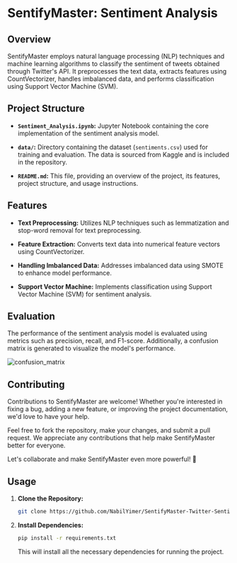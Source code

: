 # SentifyMaster: Sentiment Analysis 


## Overview

SentifyMaster employs natural language processing (NLP) techniques and machine learning algorithms to classify the sentiment of tweets obtained through Twitter's API. It preprocesses the text data, extracts features using CountVectorizer, handles imbalanced data, and performs classification using Support Vector Machine (SVM).

## Project Structure

- **`Sentiment_Analysis.ipynb`:** Jupyter Notebook containing the core implementation of the sentiment analysis model.
  
- **`data/`:** Directory containing the dataset (`sentiments.csv`) used for training and evaluation. The data is sourced from Kaggle and is included in the repository.

- **`README.md`:** This file, providing an overview of the project, its features, project structure, and usage instructions.

## Features

- **Text Preprocessing:** Utilizes NLP techniques such as lemmatization and stop-word removal for text preprocessing.
  
- **Feature Extraction:** Converts text data into numerical feature vectors using CountVectorizer.
  
- **Handling Imbalanced Data:** Addresses imbalanced data using SMOTE to enhance model performance.
  
- **Support Vector Machine:** Implements classification using Support Vector Machine (SVM) for sentiment analysis.


## Evaluation

The performance of the sentiment analysis model is evaluated using metrics such as precision, recall, and F1-score. Additionally, a confusion matrix is generated to visualize the model's performance.

![confusion_matrix](https://github.com/NabilYimer/SentifyMaster-Twitter-Sentiment-Analysis-using/assets/70453045/27b242c8-c610-4ea1-a9e9-ecaa8aec162b)

## Contributing

Contributions to SentifyMaster are welcome! Whether you're interested in fixing a bug, adding a new feature, or improving the project documentation, we'd love to have your help.

Feel free to fork the repository, make your changes, and submit a pull request. We appreciate any contributions that help make SentifyMaster better for everyone.

Let's collaborate and make SentifyMaster even more powerful! 🚀

## Usage

1. **Clone the Repository:**

    ```bash
    git clone https://github.com/NabilYimer/SentifyMaster-Twitter-Sentiment-Analysis.git
    ```

2. **Install Dependencies:**

    ```bash
    pip install -r requirements.txt
    ```

    This will install all the necessary dependencies for running the project.

